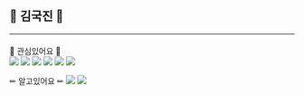  ## 🌱 김국진 🌱
 --------
 
 #### 

👀 관심있어요 👀<br>
<img src="https://img.shields.io/badge/HTML5-E34F26?style=flat&logo=HTML5&logoColor=white"/> 
<img src="https://img.shields.io/badge/CSS3-1572B6?style=flat&logo=CSS3&logoColor=white"/> 
<img src="https://img.shields.io/badge/JavaScript-F7DF1E?style=flat&logo=JavaScript&logoColor=white"/> 
<img src="https://img.shields.io/badge/TypeScript-3178C6?style=flat&logo=TypeScript&logoColor=white"/> 
<img src="https://img.shields.io/badge/React-61DAFB?style=flat&logo=React&logoColor=white"/> 
<img src="https://img.shields.io/badge/Vue.js-4FC08D?style=flat&logo=Vue.js&logoColor=white"/> 

✏ 알고있어요 ✏
<img src="https://img.shields.io/badge/C++-00599C?style=flat&logo=C++&logoColor=white"/> 
<img src="https://img.shields.io/badge/CSharp-00599C?style=flat&logo=CSharp&logoColor=white"/> 
